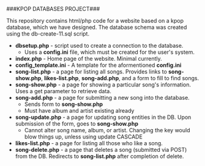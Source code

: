 ###KPOP DATABASES PROJECT###

This repository contains html/php code for a website based on a kpop database, which we have designed. The database schema was created using the db-create-11.sql script. 

* **dbsetup.php** - script used to create a connection to the database. 
	* Uses a **config.ini** file, which must be created for the user's system.
* **index.php** - Home page of the website. Minimal currently.
* **config_template.ini** - A template for the aformentioned **config.ini**
* **song-list.php** - a page for listing all songs. Provides links to **song-show.php**, **likes-list.php**, **song-add.php**, and a form to fill to find songs.
* **song-show.php** - a page for showing a particular song's information. Uses a get parameter to retrieve data.
* **song-add.php** - a page for submitting a new song into the database.
	* Sends form to **song-show.php** 
	* Must have album and artist existing already
* **song-update.php** - a page for updating song entities in the DB. Upon submission of the form, goes to **song-show.php**
	* Cannot alter song name, album, or artist. Changing the key would blow things up, unless using update CASCADE
* **likes-list.php** - a page for listing all those who like a song.
* **song-delete.php** - a page that deletes a song (submitted via POST) from the DB. Redirects to **song-list.php** after completion of delete. 

